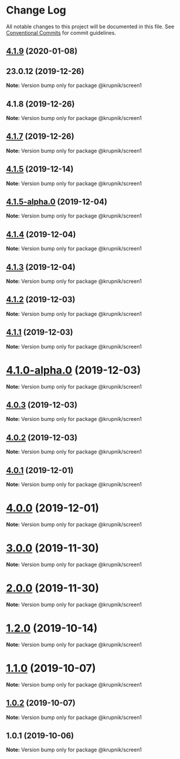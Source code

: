 # Change Log

All notable changes to this project will be documented in this file.
See [Conventional Commits](https://conventionalcommits.org) for commit guidelines.

## [4.1.9](https://github.com/yurikrupniktools/client-apps/compare/@krupnik/screen1@4.1.8...@krupnik/screen1@4.1.9) (2020-01-08)



## 23.0.12 (2019-12-26)

**Note:** Version bump only for package @krupnik/screen1





## 4.1.8 (2019-12-26)

**Note:** Version bump only for package @krupnik/screen1





## [4.1.7](https://github.com/yurikrupniktools/client-apps/compare/@krupnik/screen1@4.1.7-some-branch.0...@krupnik/screen1@4.1.7) (2019-12-26)

**Note:** Version bump only for package @krupnik/screen1





## [4.1.5](https://github.com/yurikrupniktools/client-apps/compare/@krupnik/screen1@4.1.5-alpha.0...@krupnik/screen1@4.1.5) (2019-12-14)

**Note:** Version bump only for package @krupnik/screen1





## [4.1.5-alpha.0](https://github.com/yurikrupniktools/client-apps/compare/@krupnik/screen1@4.1.4...@krupnik/screen1@4.1.5-alpha.0) (2019-12-04)

**Note:** Version bump only for package @krupnik/screen1





## [4.1.4](https://github.com/yurikrupniktools/client-apps/compare/@krupnik/screen1@4.1.3...@krupnik/screen1@4.1.4) (2019-12-04)

**Note:** Version bump only for package @krupnik/screen1





## [4.1.3](https://github.com/yurikrupniktools/client-apps/compare/@krupnik/screen1@4.1.2...@krupnik/screen1@4.1.3) (2019-12-04)

**Note:** Version bump only for package @krupnik/screen1





## [4.1.2](https://github.com/yurikrupniktools/client-apps/compare/@krupnik/screen1@4.1.1...@krupnik/screen1@4.1.2) (2019-12-03)

**Note:** Version bump only for package @krupnik/screen1





## [4.1.1](https://github.com/yurikrupniktools/client-apps/compare/@krupnik/screen1@4.1.0...@krupnik/screen1@4.1.1) (2019-12-03)

**Note:** Version bump only for package @krupnik/screen1





# [4.1.0-alpha.0](https://github.com/yurikrupniktools/client-apps/compare/@krupnik/screen1@4.0.3...@krupnik/screen1@4.1.0-alpha.0) (2019-12-03)

**Note:** Version bump only for package @krupnik/screen1





## [4.0.3](https://github.com/yurikrupniktools/client-apps/compare/@krupnik/screen1@4.0.2...@krupnik/screen1@4.0.3) (2019-12-03)

**Note:** Version bump only for package @krupnik/screen1





## [4.0.2](https://github.com/yurikrupniktools/client-apps/compare/@krupnik/screen1@4.0.1...@krupnik/screen1@4.0.2) (2019-12-03)

**Note:** Version bump only for package @krupnik/screen1





## [4.0.1](https://github.com/yurikrupniktools/client-apps/compare/@krupnik/screen1@4.0.0...@krupnik/screen1@4.0.1) (2019-12-01)

**Note:** Version bump only for package @krupnik/screen1





# [4.0.0](https://github.com/yurikrupniktools/client-apps/compare/@krupnik/screen1@3.0.0...@krupnik/screen1@4.0.0) (2019-12-01)

**Note:** Version bump only for package @krupnik/screen1





# [3.0.0](https://github.com/yurikrupniktools/client-apps/compare/@krupnik/screen1@2.0.0...@krupnik/screen1@3.0.0) (2019-11-30)

**Note:** Version bump only for package @krupnik/screen1





# [2.0.0](https://github.com/yurikrupniktools/client-apps/compare/@krupnik/screen1@1.2.0...@krupnik/screen1@2.0.0) (2019-11-30)

**Note:** Version bump only for package @krupnik/screen1





# [1.2.0](https://github.com/yurikrupniktools/client-apps/compare/@krupnik/screen1@1.1.0...@krupnik/screen1@1.2.0) (2019-10-14)

**Note:** Version bump only for package @krupnik/screen1





# [1.1.0](https://github.com/yurikrupniktools/client-apps/compare/@krupnik/screen1@1.0.2...@krupnik/screen1@1.1.0) (2019-10-07)

**Note:** Version bump only for package @krupnik/screen1





## [1.0.2](https://github.com/yurikrupniktools/client-apps/compare/@krupnik/screen1@1.0.1...@krupnik/screen1@1.0.2) (2019-10-07)

**Note:** Version bump only for package @krupnik/screen1





## 1.0.1 (2019-10-06)

**Note:** Version bump only for package @krupnik/screen1
